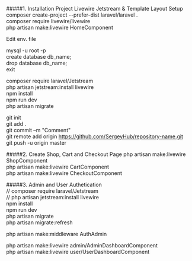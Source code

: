 #####1. Installation Project Livewire Jetstream & Template Layout Setup
composer create-project --prefer-dist  laravel/laravel .  
composer require livewire/livewire  
php artisan make:livewire HomeComponent  

Edit  env. file  

mysql -u root -p  
create database db_name;  
drop   database db_name;  
exit 

composer require laravel/Jetstream  
php artisan jetstream:install livewire  
npm install  
npm run dev  
php artisan migrate  


git init  
git add .  
git commit –m "Comment"  
git remote add origin https://github.com/SergeyHub/repository-name.git  
git push -u origin master  
 

#####2. Create Shop, Cart and Checkout Page
php artisan make:livewire ShopComponent  
php artisan make:livewire CartComponent  
php artisan make:livewire CheckoutComponent  

#####3. Admin and User Authetication  
// composer require laravel/Jetstream  
// php artisan jetstream:install livewire  
npm install  
npm run dev  
php artisan migrate  
php artisan migrate:refresh  

php artisan make:middleware AuthAdmin  

php artisan make:livewire admin/AdminDashboardComponent    
php artisan make:livewire user/UserDashboardComponent    
